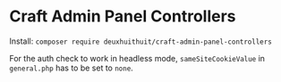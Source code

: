 # Craft Admin Panel Controllers

Install: `composer require deuxhuithuit/craft-admin-panel-controllers`

For the auth check to work in headless mode, `sameSiteCookieValue` in `general.php` has to be set to `none`.
